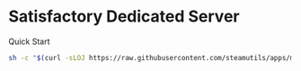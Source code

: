 # Satisfactory Dedicated Server

Quick Start
```bash
sh -c "$(curl -sLOJ https://raw.githubusercontent.com/steamutils/apps/main/satisfactory/setup.sh)"
```
